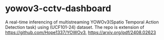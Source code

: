 # yowov3-cctv-dashboard
A real-time inferencing of multistreaming YOWOv3(Spatio Temporal Action Detection task) using (UCF101-24) dataset. The repo is extension of https://github.com/Hope1337/YOWOv3, https://arxiv.org/pdf/2408.02623
